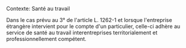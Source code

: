 Contexte: Santé au travail

Dans le cas prévu au 3° de l'article L. 1262-1 et lorsque l'entreprise étrangère intervient pour le compte d'un particulier, celle-ci adhère au service de santé au travail interentreprises territorialement et professionnellement compétent.